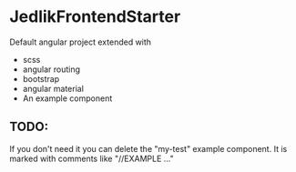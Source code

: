 # JedlikFrontendStarter

Default angular project extended with

- scss
- angular routing
- bootstrap
- angular material
- An example component

## TODO:

If you don't need it you can delete the "my-test" example component.
It is marked with comments like "//EXAMPLE ..."
